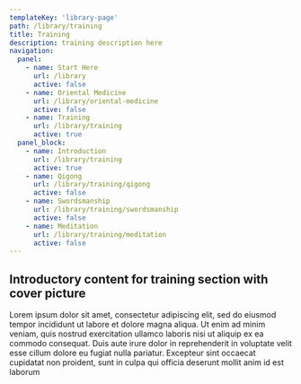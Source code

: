 ```yaml
---
templateKey: 'library-page'
path: /library/training
title: Training
description: training description here
navigation: 
  panel:
    - name: Start Here
      url: /library
      active: false
    - name: Oriental Medicine
      url: /library/oriental-medicine
      active: false
    - name: Training
      url: /library/training
      active: true
  panel_block:
    - name: Introduction
      url: /library/training
      active: true
    - name: Qigong
      url: /library/training/qigong
      active: false
    - name: Swordsmanship
      url: /library/training/swordsmanship
      active: false
    - name: Meditation
      url: /library/training/meditation
      active: false
---
```


## Introductory content for training section with cover picture

Lorem ipsum dolor sit amet, consectetur adipiscing elit, sed do eiusmod tempor incididunt ut labore et dolore magna aliqua. Ut enim ad minim veniam, quis nostrud exercitation ullamco laboris nisi ut aliquip ex ea commodo consequat. Duis aute irure dolor in reprehenderit in voluptate velit esse cillum dolore eu fugiat nulla pariatur. Excepteur sint occaecat cupidatat non proident, sunt in culpa qui officia deserunt mollit anim id est laborum